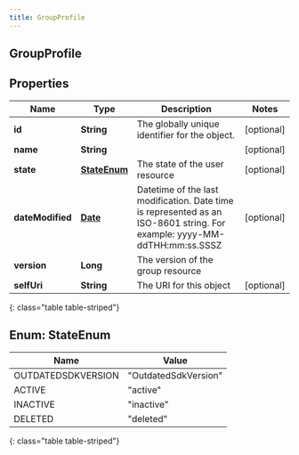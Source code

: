 ```yaml
---
title: GroupProfile
---
```

## GroupProfile


## Properties

| Name | Type | Description | Notes |
| ------------ | ------------- | ------------- | ------------- |
| **id** | **String** | The globally unique identifier for the object. |  [optional] |
| **name** | **String** |  |  [optional] |
| **state** | [**StateEnum**](#StateEnum) | The state of the user resource |  [optional] |
| **dateModified** | [**Date**](Date.html) | Datetime of the last modification. Date time is represented as an ISO-8601 string. For example: yyyy-MM-ddTHH:mm:ss.SSSZ |  [optional] |
| **version** | **Long** | The version of the group resource |  |
| **selfUri** | **String** | The URI for this object |  [optional] |
{: class="table table-striped"}


<a name="StateEnum"></a>

## Enum: StateEnum

| Name | Value |
| ---- | ----- |
| OUTDATEDSDKVERSION | &quot;OutdatedSdkVersion&quot; |
| ACTIVE | &quot;active&quot; |
| INACTIVE | &quot;inactive&quot; |
| DELETED | &quot;deleted&quot; |
{: class="table table-striped"}



